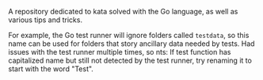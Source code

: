 A repository dedicated to kata solved with the Go language, as well as various tips and tricks.

For example, the Go test runner will ignore folders called `testdata`, so this name can be used for folders that story ancillary data needed by tests.
Had issues with the test runner multiple times, so nts: If test function has capitalized name but still not detected by the test runner, try renaming it to start with the word "Test".
